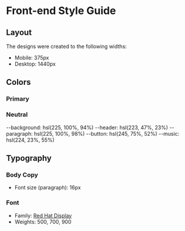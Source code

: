 # Front-end Style Guide

## Layout

The designs were created to the following widths:

- Mobile: 375px
- Desktop: 1440px

## Colors

### Primary




### Neutral



--background: hsl(225, 100%, 94%)
--header: hsl(223, 47%, 23%)
--paragraph: hsl(225, 100%, 98%)
--button: hsl(245, 75%, 52%)
--music: hsl(224, 23%, 55%)

## Typography

### Body Copy

- Font size (paragraph): 16px

### Font

- Family: [Red Hat Display](https://fonts.google.com/specimen/Red+Hat+Display)
- Weights: 500, 700, 900

